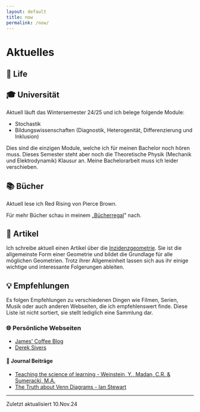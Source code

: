 ```yaml
---
layout: default
title: now
permalink: /now/
---
```

# Aktuelles

## 🏡 Life

## 🎓 Universität

Aktuell läuft das Wintersemester 24/25 und ich belege folgende Module:

-   Stochastik
-   Bildungswissenschaften (Diagnostik, Heterogenität, Differenzierung
    und Inklusion)

Dies sind die einzigen Module, welche ich für meinen Bachelor noch hören
muss. Dieses Semester steht aber noch die Theoretische Physik (Mechanik
und Elektrodynamik) Klausur an. Meine Bachelorarbeit muss ich leider
verschieben.

## 📚 Bücher

Aktuell lese ich Red Rising von Pierce Brown.

Für mehr Bücher schau in meinem „[Bücherregal](/buecherregal)" nach.

## 📝 Artikel

Ich schreibe aktuell einen Artikel über die
[Inzidenzgeometrie](https://de.wikipedia.org/wiki/Inzidenzgeometrie).
Sie ist die allgemeinste Form einer Geometrie und bildet die Grundlage
für alle möglichen Geometrien. Trotz ihrer Allgemeinheit lassen sich aus
ihr einige wichtige und interessante Folgerungen ableiten. 

## 💡 Empfehlungen

Es folgen Empfehlungen zu verschiedenen Dingen wie Filmen, Serien, Musik
oder auch anderen Webseiten, die ich empfehlenswert finde. Diese Liste
ist nicht sortiert, sie stellt lediglich eine Sammlung dar.

### 🌐 Persönliche Webseiten

-   [James\' Coffee Blog](https://jamesg.blog)
-   [Derek Sivers](https://sive.rs)

#### 📃 Journal Beiträge

-   [Teaching the science of learning - Weinstein, Y., Madan, C.R. &
    Sumeracki,
    M.A.](https://cognitiveresearchjournal.springeropen.com/articles/10.1186/s41235-017-0087-y)
-   [The Truth about Venn Diagrams - Ian
    Stewart](https://www.jstor.org/stable/3615644)

------------------------------------------------------------------------

Zuletzt aktualisiert 10.Nov.24
